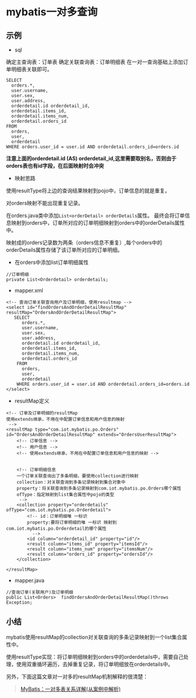 # 			mybatis一对多查询



## 示例

- sql

确定主查询表：订单表 确定关联查询表：订单明细表 在一对一查询基础上添加订单明细表关联即可。

```
SELECT 
  orders.*,
  user.username,
  user.sex,
  user.address,
  orderdetail.id orderdetail_id,
  orderdetail.items_id,
  orderdetail.items_num,
  orderdetail.orders_id
FROM
  orders,
  user,
  orderdetail
WHERE orders.user_id = user.id AND orderdetail.orders_id=orders.id
```

**注意上面的orderdetail.id (AS) orderdetail_id,这里需要取别名，否则由于orders表也有id字段，在后面映射时会冲突**

- 映射思路

使用resultType将上边的查询结果映射到pojo中，订单信息的就是重复。

对orders映射不能出现重复记录。

在orders.java类中添加`List<orderDetail> orderDetails`属性。 最终会将订单信息映射到orders中，订单所对应的订单明细映射到orders中的orderDetails属性中。

映射成的orders记录数为两条（orders信息不重复）,每个orders中的orderDetails属性存储了该订单所对应的订单明细。

- 在orders中添加list订单明细属性

```
//订单明细
private List<Orderdetail> orderdetails;
```

- mapper.xml

```
<!-- 查询订单关联查询用户及订单明细，使用resultmap -->
<select id="findOrdersAndOrderDetailResultMap" resultMap="OrdersAndOrderDetailResultMap">
   SELECT
      orders.*,
      user.username,
      user.sex,
      user.address,
      orderdetail.id orderdetail_id,
      orderdetail.items_id,
      orderdetail.items_num,
      orderdetail.orders_id
    FROM
      orders,
      user,
      orderdetail
    WHERE orders.user_id = user.id AND orderdetail.orders_id=orders.id
</select>
```

- resultMap定义

```
<!-- 订单及订单明细的resultMap
使用extends继承，不用在中配置订单信息和用户信息的映射
 -->
<resultMap type="com.iot.mybatis.po.Orders" id="OrdersAndOrderDetailResultMap" extends="OrdersUserResultMap">
    <!-- 订单信息 -->
    <!-- 用户信息 -->
    <!-- 使用extends继承，不用在中配置订单信息和用户信息的映射 -->


    <!-- 订单明细信息
    一个订单关联查询出了多条明细，要使用collection进行映射
    collection：对关联查询到多条记录映射到集合对象中
    property：将关联查询到多条记录映射到com.iot.mybatis.po.Orders哪个属性
    ofType：指定映射到list集合属性中pojo的类型
     -->
    <collection property="orderdetails" ofType="com.iot.mybatis.po.Orderdetail">
        <!-- id：订单明细唯 一标识
        property:要将订单明细的唯 一标识 映射到com.iot.mybatis.po.Orderdetail的哪个属性
          -->
        <id column="orderdetail_id" property="id"/>
        <result column="items_id" property="itemsId"/>
        <result column="items_num" property="itemsNum"/>
        <result column="orders_id" property="ordersId"/>
    </collection>

</resultMap>
```

- mapper.java

```
//查询订单(关联用户)及订单明细
public List<Orders>  findOrdersAndOrderDetailResultMap()throws Exception;
```

## 小结

mybatis使用resultMap的collection对关联查询的多条记录映射到一个list集合属性中。

使用resultType实现：将订单明细映射到orders中的orderdetails中，需要自己处理，使用双重循环遍历，去掉重复记录，将订单明细放在orderdetails中。

另外，下面这篇文章对一对多的resultMap机制解释的很清楚：

> [MyBatis：一对多表关系详解(从案例中解析)](http://blog.csdn.net/xzm_rainbow/article/details/15336933)